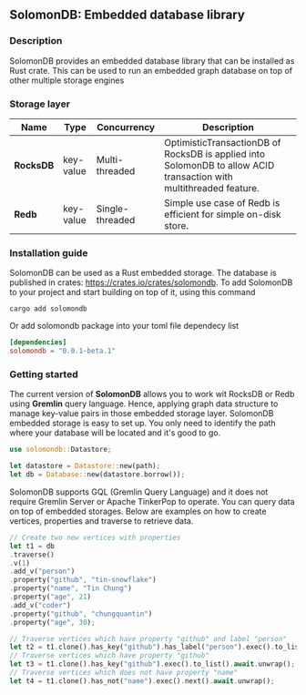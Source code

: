 ## SolomonDB: Embedded database library

### Description

SolomonDB provides an embedded database library that can be installed as Rust crate. This can be used to run an embedded graph database on top of other multiple storage engines

### Storage layer

| Name        | Type      | Concurrency     | Description                                                                                                        |
| ----------- | --------- | --------------- | ------------------------------------------------------------------------------------------------------------------ |
| **RocksDB** | key-value | Multi-threaded  | OptimisticTransactionDB of RocksDB is applied into SolomonDB to allow ACID transaction with multithreaded feature. |
| **Redb**    | key-value | Single-threaded | Simple use case of Redb is efficient for simple on-disk store.                                                     |

### Installation guide

SolomonDB can be used as a Rust embedded storage. The database is published in crates: https://crates.io/crates/solomondb. To add SolomonDB to your project and start building on top of it, using this command

```
cargo add solomondb
```

Or add solomondb package into your toml file dependecy list

```toml
[dependencies]
solomondb = "0.0.1-beta.1"
```

### Getting started

The current version of **SolomonDB** allows you to work wit RocksDB or Redb using **Gremlin** query language. Hence, applying graph data structure to manage key-value pairs in those embedded storage layer. SolomonDB embedded storage is easy to set up. You only need to identify the path where your database will be located and it's good to go.

```rs
use solomondb::Datastore;

let datastore = Datastore::new(path);
let db = Database::new(datastore.borrow());
```

SolomonDB supports GQL (Gremlin Query Language) and it does not require Gremlin Server or Apache TinkerPop to operate. You can query data on top of embedded storages. Below are examples on how to create vertices, properties and traverse to retrieve data.

```rs
// Create two new vertices with properties
let t1 = db
.traverse()
.v(1)
.add_v("person")
.property("github", "tin-snowflake")
.property("name", "Tin Chung")
.property("age", 21)
.add_v("coder")
.property("github", "chungquantin")
.property("age", 30);

// Traverse vertices which have property "github" and label "person"
let t2 = t1.clone().has_key("github").has_label("person").exec().to_list().await.unwrap();
// Traverse vertices which have property "github"
let t3 = t1.clone().has_key("github").exec().to_list().await.unwrap();
// Traverse vertices which does not have property "name"
let t4 = t1.clone().has_not("name").exec().next().await.unwrap();
```
